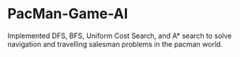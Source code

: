 # PacMan-Game-AI
Implemented DFS, BFS, Uniform Cost Search, and A* search to solve navigation and travelling salesman problems in the pacman world.
